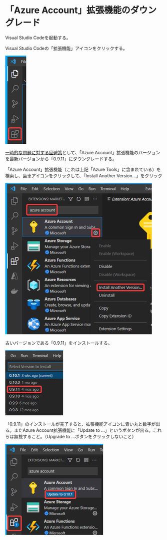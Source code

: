# 「Azure Account」拡張機能のダウングレード

Visual Studio Codeを起動する。

Visual Studio Codeの「拡張機能」アイコンをクリックする。

![](images/ss-2022-04-02-01-57-59.png)

[一時的な問題に対する回避策](https://github.com/Azure/azure-sdk-for-net/issues/27263)として、「Azure Account」拡張機能のバージョンを最新バージョンから「0.9.11」にダウングレードする。

「Azure Account」拡張機能（これは上記「Azure Tools」に含まれている）を検索し、歯車アイコンをクリックして、「Install Another Version...」をクリック

![](images/ss-2022-04-02-02-01-53.png)

古いバージョンである「0.9.11」をインストールする。

![](images/ss-2022-04-02-02-03-47.png)

「0.9.11」のインストールが完了すると、拡張機能アイコンに青い丸と数字が出る。またAzure Account拡張機能に「Update to ...」というボタンが出る。これらは無視すること。（Upgrade to ...ボタンをクリックしないこと）

![](images/ss-2022-04-02-02-05-02.png)
